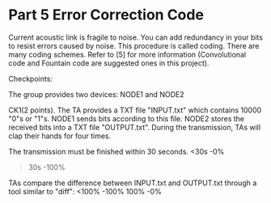 # Part 5 Error Correction Code

Current acoustic link is fragile to noise. You can add redundancy in your bits to resist errors caused by noise. This procedure is called coding. There are many coding schemes. Refer to [5] for more information (Convolutional code and Fountain code are suggested ones in this project).

Checkpoints:

The group provides two devices: NODE1 and NODE2

CK1(2 points). The TA provides a TXT file "INPUT.txt" which contains 10000 "0"s or "1"s. NODE1 sends bits according to this file. NODE2 stores the received bits into a TXT file "OUTPUT.txt". During the transmission, TAs will clap their hands for four times.

The transmission must be finished within 30 seconds.
<30s 	-0%
>30s 	-100%

TAs compare the difference between INPUT.txt and OUTPUT.txt through a tool similar to "diff":
<100% 	-100%
100% 	-0%

